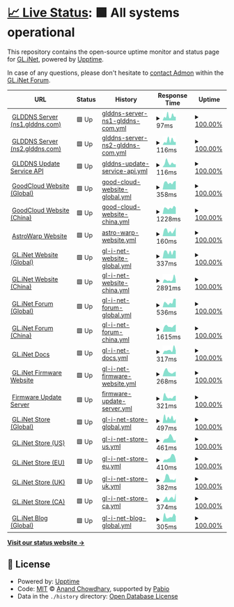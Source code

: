 # [📈 Live Status](https://glinet-status.admon.in.ua): <!--live status--> **🟩 All systems operational**

This repository contains the open-source uptime monitor and status page for [GL.iNet](https://www.gl-inet.com), powered by [Upptime](https://github.com/upptime/upptime).

In case of any questions, please don't hesitate to [contact Admon](https://forum.gl-inet.com/u/admon/summary) within the [GL.iNet Forum](https://forum.gl-inet.com).

<!--start: status pages-->
<!-- This summary is generated by Upptime (https://github.com/upptime/upptime) -->
<!-- Do not edit this manually, your changes will be overwritten -->
<!-- prettier-ignore -->
| URL | Status | History | Response Time | Uptime |
| --- | ------ | ------- | ------------- | ------ |
| <img alt="" src="https://icons.duckduckgo.com/ip3/null.ico" height="13"> [GLDDNS Server (ns1.glddns.com)](ns1.glddns.com) | 🟩 Up | [glddns-server-ns1-glddns-com.yml](https://github.com/Admonstrator/glinet-uptime/commits/HEAD/history/glddns-server-ns1-glddns-com.yml) | <details><summary><img alt="Response time graph" src="./graphs/glddns-server-ns1-glddns-com/response-time-week.png" height="20"> 97ms</summary><br><a href="https://glinet-status.admon.in.ua/history/glddns-server-ns1-glddns-com"><img alt="Response time 114" src="https://img.shields.io/endpoint?url=https%3A%2F%2Fraw.githubusercontent.com%2FAdmonstrator%2Fglinet-uptime%2FHEAD%2Fapi%2Fglddns-server-ns1-glddns-com%2Fresponse-time.json"></a><br><a href="https://glinet-status.admon.in.ua/history/glddns-server-ns1-glddns-com"><img alt="24-hour response time 83" src="https://img.shields.io/endpoint?url=https%3A%2F%2Fraw.githubusercontent.com%2FAdmonstrator%2Fglinet-uptime%2FHEAD%2Fapi%2Fglddns-server-ns1-glddns-com%2Fresponse-time-day.json"></a><br><a href="https://glinet-status.admon.in.ua/history/glddns-server-ns1-glddns-com"><img alt="7-day response time 97" src="https://img.shields.io/endpoint?url=https%3A%2F%2Fraw.githubusercontent.com%2FAdmonstrator%2Fglinet-uptime%2FHEAD%2Fapi%2Fglddns-server-ns1-glddns-com%2Fresponse-time-week.json"></a><br><a href="https://glinet-status.admon.in.ua/history/glddns-server-ns1-glddns-com"><img alt="30-day response time 118" src="https://img.shields.io/endpoint?url=https%3A%2F%2Fraw.githubusercontent.com%2FAdmonstrator%2Fglinet-uptime%2FHEAD%2Fapi%2Fglddns-server-ns1-glddns-com%2Fresponse-time-month.json"></a><br><a href="https://glinet-status.admon.in.ua/history/glddns-server-ns1-glddns-com"><img alt="1-year response time 122" src="https://img.shields.io/endpoint?url=https%3A%2F%2Fraw.githubusercontent.com%2FAdmonstrator%2Fglinet-uptime%2FHEAD%2Fapi%2Fglddns-server-ns1-glddns-com%2Fresponse-time-year.json"></a></details> | <details><summary><a href="https://glinet-status.admon.in.ua/history/glddns-server-ns1-glddns-com">100.00%</a></summary><a href="https://glinet-status.admon.in.ua/history/glddns-server-ns1-glddns-com"><img alt="All-time uptime 99.86%" src="https://img.shields.io/endpoint?url=https%3A%2F%2Fraw.githubusercontent.com%2FAdmonstrator%2Fglinet-uptime%2FHEAD%2Fapi%2Fglddns-server-ns1-glddns-com%2Fuptime.json"></a><br><a href="https://glinet-status.admon.in.ua/history/glddns-server-ns1-glddns-com"><img alt="24-hour uptime 100.00%" src="https://img.shields.io/endpoint?url=https%3A%2F%2Fraw.githubusercontent.com%2FAdmonstrator%2Fglinet-uptime%2FHEAD%2Fapi%2Fglddns-server-ns1-glddns-com%2Fuptime-day.json"></a><br><a href="https://glinet-status.admon.in.ua/history/glddns-server-ns1-glddns-com"><img alt="7-day uptime 100.00%" src="https://img.shields.io/endpoint?url=https%3A%2F%2Fraw.githubusercontent.com%2FAdmonstrator%2Fglinet-uptime%2FHEAD%2Fapi%2Fglddns-server-ns1-glddns-com%2Fuptime-week.json"></a><br><a href="https://glinet-status.admon.in.ua/history/glddns-server-ns1-glddns-com"><img alt="30-day uptime 100.00%" src="https://img.shields.io/endpoint?url=https%3A%2F%2Fraw.githubusercontent.com%2FAdmonstrator%2Fglinet-uptime%2FHEAD%2Fapi%2Fglddns-server-ns1-glddns-com%2Fuptime-month.json"></a><br><a href="https://glinet-status.admon.in.ua/history/glddns-server-ns1-glddns-com"><img alt="1-year uptime 99.86%" src="https://img.shields.io/endpoint?url=https%3A%2F%2Fraw.githubusercontent.com%2FAdmonstrator%2Fglinet-uptime%2FHEAD%2Fapi%2Fglddns-server-ns1-glddns-com%2Fuptime-year.json"></a></details>
| <img alt="" src="https://icons.duckduckgo.com/ip3/null.ico" height="13"> [GLDDNS Server (ns2.glddns.com)](ns2.glddns.com) | 🟩 Up | [glddns-server-ns2-glddns-com.yml](https://github.com/Admonstrator/glinet-uptime/commits/HEAD/history/glddns-server-ns2-glddns-com.yml) | <details><summary><img alt="Response time graph" src="./graphs/glddns-server-ns2-glddns-com/response-time-week.png" height="20"> 116ms</summary><br><a href="https://glinet-status.admon.in.ua/history/glddns-server-ns2-glddns-com"><img alt="Response time 254" src="https://img.shields.io/endpoint?url=https%3A%2F%2Fraw.githubusercontent.com%2FAdmonstrator%2Fglinet-uptime%2FHEAD%2Fapi%2Fglddns-server-ns2-glddns-com%2Fresponse-time.json"></a><br><a href="https://glinet-status.admon.in.ua/history/glddns-server-ns2-glddns-com"><img alt="24-hour response time 82" src="https://img.shields.io/endpoint?url=https%3A%2F%2Fraw.githubusercontent.com%2FAdmonstrator%2Fglinet-uptime%2FHEAD%2Fapi%2Fglddns-server-ns2-glddns-com%2Fresponse-time-day.json"></a><br><a href="https://glinet-status.admon.in.ua/history/glddns-server-ns2-glddns-com"><img alt="7-day response time 116" src="https://img.shields.io/endpoint?url=https%3A%2F%2Fraw.githubusercontent.com%2FAdmonstrator%2Fglinet-uptime%2FHEAD%2Fapi%2Fglddns-server-ns2-glddns-com%2Fresponse-time-week.json"></a><br><a href="https://glinet-status.admon.in.ua/history/glddns-server-ns2-glddns-com"><img alt="30-day response time 138" src="https://img.shields.io/endpoint?url=https%3A%2F%2Fraw.githubusercontent.com%2FAdmonstrator%2Fglinet-uptime%2FHEAD%2Fapi%2Fglddns-server-ns2-glddns-com%2Fresponse-time-month.json"></a><br><a href="https://glinet-status.admon.in.ua/history/glddns-server-ns2-glddns-com"><img alt="1-year response time 223" src="https://img.shields.io/endpoint?url=https%3A%2F%2Fraw.githubusercontent.com%2FAdmonstrator%2Fglinet-uptime%2FHEAD%2Fapi%2Fglddns-server-ns2-glddns-com%2Fresponse-time-year.json"></a></details> | <details><summary><a href="https://glinet-status.admon.in.ua/history/glddns-server-ns2-glddns-com">100.00%</a></summary><a href="https://glinet-status.admon.in.ua/history/glddns-server-ns2-glddns-com"><img alt="All-time uptime 99.84%" src="https://img.shields.io/endpoint?url=https%3A%2F%2Fraw.githubusercontent.com%2FAdmonstrator%2Fglinet-uptime%2FHEAD%2Fapi%2Fglddns-server-ns2-glddns-com%2Fuptime.json"></a><br><a href="https://glinet-status.admon.in.ua/history/glddns-server-ns2-glddns-com"><img alt="24-hour uptime 100.00%" src="https://img.shields.io/endpoint?url=https%3A%2F%2Fraw.githubusercontent.com%2FAdmonstrator%2Fglinet-uptime%2FHEAD%2Fapi%2Fglddns-server-ns2-glddns-com%2Fuptime-day.json"></a><br><a href="https://glinet-status.admon.in.ua/history/glddns-server-ns2-glddns-com"><img alt="7-day uptime 100.00%" src="https://img.shields.io/endpoint?url=https%3A%2F%2Fraw.githubusercontent.com%2FAdmonstrator%2Fglinet-uptime%2FHEAD%2Fapi%2Fglddns-server-ns2-glddns-com%2Fuptime-week.json"></a><br><a href="https://glinet-status.admon.in.ua/history/glddns-server-ns2-glddns-com"><img alt="30-day uptime 100.00%" src="https://img.shields.io/endpoint?url=https%3A%2F%2Fraw.githubusercontent.com%2FAdmonstrator%2Fglinet-uptime%2FHEAD%2Fapi%2Fglddns-server-ns2-glddns-com%2Fuptime-month.json"></a><br><a href="https://glinet-status.admon.in.ua/history/glddns-server-ns2-glddns-com"><img alt="1-year uptime 99.85%" src="https://img.shields.io/endpoint?url=https%3A%2F%2Fraw.githubusercontent.com%2FAdmonstrator%2Fglinet-uptime%2FHEAD%2Fapi%2Fglddns-server-ns2-glddns-com%2Fuptime-year.json"></a></details>
| <img alt="" src="https://icons.duckduckgo.com/ip3/.ico" height="13"> [GLDDNS Update Service API](http:///monitoring:byadmon@ddns.glddns.com/nic/update) | 🟩 Up | [glddns-update-service-api.yml](https://github.com/Admonstrator/glinet-uptime/commits/HEAD/history/glddns-update-service-api.yml) | <details><summary><img alt="Response time graph" src="./graphs/glddns-update-service-api/response-time-week.png" height="20"> 116ms</summary><br><a href="https://glinet-status.admon.in.ua/history/glddns-update-service-api"><img alt="Response time 151" src="https://img.shields.io/endpoint?url=https%3A%2F%2Fraw.githubusercontent.com%2FAdmonstrator%2Fglinet-uptime%2FHEAD%2Fapi%2Fglddns-update-service-api%2Fresponse-time.json"></a><br><a href="https://glinet-status.admon.in.ua/history/glddns-update-service-api"><img alt="24-hour response time 82" src="https://img.shields.io/endpoint?url=https%3A%2F%2Fraw.githubusercontent.com%2FAdmonstrator%2Fglinet-uptime%2FHEAD%2Fapi%2Fglddns-update-service-api%2Fresponse-time-day.json"></a><br><a href="https://glinet-status.admon.in.ua/history/glddns-update-service-api"><img alt="7-day response time 116" src="https://img.shields.io/endpoint?url=https%3A%2F%2Fraw.githubusercontent.com%2FAdmonstrator%2Fglinet-uptime%2FHEAD%2Fapi%2Fglddns-update-service-api%2Fresponse-time-week.json"></a><br><a href="https://glinet-status.admon.in.ua/history/glddns-update-service-api"><img alt="30-day response time 139" src="https://img.shields.io/endpoint?url=https%3A%2F%2Fraw.githubusercontent.com%2FAdmonstrator%2Fglinet-uptime%2FHEAD%2Fapi%2Fglddns-update-service-api%2Fresponse-time-month.json"></a><br><a href="https://glinet-status.admon.in.ua/history/glddns-update-service-api"><img alt="1-year response time 118" src="https://img.shields.io/endpoint?url=https%3A%2F%2Fraw.githubusercontent.com%2FAdmonstrator%2Fglinet-uptime%2FHEAD%2Fapi%2Fglddns-update-service-api%2Fresponse-time-year.json"></a></details> | <details><summary><a href="https://glinet-status.admon.in.ua/history/glddns-update-service-api">100.00%</a></summary><a href="https://glinet-status.admon.in.ua/history/glddns-update-service-api"><img alt="All-time uptime 97.42%" src="https://img.shields.io/endpoint?url=https%3A%2F%2Fraw.githubusercontent.com%2FAdmonstrator%2Fglinet-uptime%2FHEAD%2Fapi%2Fglddns-update-service-api%2Fuptime.json"></a><br><a href="https://glinet-status.admon.in.ua/history/glddns-update-service-api"><img alt="24-hour uptime 100.00%" src="https://img.shields.io/endpoint?url=https%3A%2F%2Fraw.githubusercontent.com%2FAdmonstrator%2Fglinet-uptime%2FHEAD%2Fapi%2Fglddns-update-service-api%2Fuptime-day.json"></a><br><a href="https://glinet-status.admon.in.ua/history/glddns-update-service-api"><img alt="7-day uptime 100.00%" src="https://img.shields.io/endpoint?url=https%3A%2F%2Fraw.githubusercontent.com%2FAdmonstrator%2Fglinet-uptime%2FHEAD%2Fapi%2Fglddns-update-service-api%2Fuptime-week.json"></a><br><a href="https://glinet-status.admon.in.ua/history/glddns-update-service-api"><img alt="30-day uptime 100.00%" src="https://img.shields.io/endpoint?url=https%3A%2F%2Fraw.githubusercontent.com%2FAdmonstrator%2Fglinet-uptime%2FHEAD%2Fapi%2Fglddns-update-service-api%2Fuptime-month.json"></a><br><a href="https://glinet-status.admon.in.ua/history/glddns-update-service-api"><img alt="1-year uptime 99.87%" src="https://img.shields.io/endpoint?url=https%3A%2F%2Fraw.githubusercontent.com%2FAdmonstrator%2Fglinet-uptime%2FHEAD%2Fapi%2Fglddns-update-service-api%2Fuptime-year.json"></a></details>
| <img alt="" src="https://icons.duckduckgo.com/ip3/www.goodcloud.xyz.ico" height="13"> [GoodCloud Website (Global)](https://www.goodcloud.xyz) | 🟩 Up | [good-cloud-website-global.yml](https://github.com/Admonstrator/glinet-uptime/commits/HEAD/history/good-cloud-website-global.yml) | <details><summary><img alt="Response time graph" src="./graphs/good-cloud-website-global/response-time-week.png" height="20"> 358ms</summary><br><a href="https://glinet-status.admon.in.ua/history/good-cloud-website-global"><img alt="Response time 416" src="https://img.shields.io/endpoint?url=https%3A%2F%2Fraw.githubusercontent.com%2FAdmonstrator%2Fglinet-uptime%2FHEAD%2Fapi%2Fgood-cloud-website-global%2Fresponse-time.json"></a><br><a href="https://glinet-status.admon.in.ua/history/good-cloud-website-global"><img alt="24-hour response time 437" src="https://img.shields.io/endpoint?url=https%3A%2F%2Fraw.githubusercontent.com%2FAdmonstrator%2Fglinet-uptime%2FHEAD%2Fapi%2Fgood-cloud-website-global%2Fresponse-time-day.json"></a><br><a href="https://glinet-status.admon.in.ua/history/good-cloud-website-global"><img alt="7-day response time 358" src="https://img.shields.io/endpoint?url=https%3A%2F%2Fraw.githubusercontent.com%2FAdmonstrator%2Fglinet-uptime%2FHEAD%2Fapi%2Fgood-cloud-website-global%2Fresponse-time-week.json"></a><br><a href="https://glinet-status.admon.in.ua/history/good-cloud-website-global"><img alt="30-day response time 440" src="https://img.shields.io/endpoint?url=https%3A%2F%2Fraw.githubusercontent.com%2FAdmonstrator%2Fglinet-uptime%2FHEAD%2Fapi%2Fgood-cloud-website-global%2Fresponse-time-month.json"></a><br><a href="https://glinet-status.admon.in.ua/history/good-cloud-website-global"><img alt="1-year response time 416" src="https://img.shields.io/endpoint?url=https%3A%2F%2Fraw.githubusercontent.com%2FAdmonstrator%2Fglinet-uptime%2FHEAD%2Fapi%2Fgood-cloud-website-global%2Fresponse-time-year.json"></a></details> | <details><summary><a href="https://glinet-status.admon.in.ua/history/good-cloud-website-global">100.00%</a></summary><a href="https://glinet-status.admon.in.ua/history/good-cloud-website-global"><img alt="All-time uptime 100.00%" src="https://img.shields.io/endpoint?url=https%3A%2F%2Fraw.githubusercontent.com%2FAdmonstrator%2Fglinet-uptime%2FHEAD%2Fapi%2Fgood-cloud-website-global%2Fuptime.json"></a><br><a href="https://glinet-status.admon.in.ua/history/good-cloud-website-global"><img alt="24-hour uptime 100.00%" src="https://img.shields.io/endpoint?url=https%3A%2F%2Fraw.githubusercontent.com%2FAdmonstrator%2Fglinet-uptime%2FHEAD%2Fapi%2Fgood-cloud-website-global%2Fuptime-day.json"></a><br><a href="https://glinet-status.admon.in.ua/history/good-cloud-website-global"><img alt="7-day uptime 100.00%" src="https://img.shields.io/endpoint?url=https%3A%2F%2Fraw.githubusercontent.com%2FAdmonstrator%2Fglinet-uptime%2FHEAD%2Fapi%2Fgood-cloud-website-global%2Fuptime-week.json"></a><br><a href="https://glinet-status.admon.in.ua/history/good-cloud-website-global"><img alt="30-day uptime 100.00%" src="https://img.shields.io/endpoint?url=https%3A%2F%2Fraw.githubusercontent.com%2FAdmonstrator%2Fglinet-uptime%2FHEAD%2Fapi%2Fgood-cloud-website-global%2Fuptime-month.json"></a><br><a href="https://glinet-status.admon.in.ua/history/good-cloud-website-global"><img alt="1-year uptime 100.00%" src="https://img.shields.io/endpoint?url=https%3A%2F%2Fraw.githubusercontent.com%2FAdmonstrator%2Fglinet-uptime%2FHEAD%2Fapi%2Fgood-cloud-website-global%2Fuptime-year.json"></a></details>
| <img alt="" src="https://icons.duckduckgo.com/ip3/cloud.gl-inet.cn.ico" height="13"> [GoodCloud Website (China)](https://cloud.gl-inet.cn) | 🟩 Up | [good-cloud-website-china.yml](https://github.com/Admonstrator/glinet-uptime/commits/HEAD/history/good-cloud-website-china.yml) | <details><summary><img alt="Response time graph" src="./graphs/good-cloud-website-china/response-time-week.png" height="20"> 1228ms</summary><br><a href="https://glinet-status.admon.in.ua/history/good-cloud-website-china"><img alt="Response time 1362" src="https://img.shields.io/endpoint?url=https%3A%2F%2Fraw.githubusercontent.com%2FAdmonstrator%2Fglinet-uptime%2FHEAD%2Fapi%2Fgood-cloud-website-china%2Fresponse-time.json"></a><br><a href="https://glinet-status.admon.in.ua/history/good-cloud-website-china"><img alt="24-hour response time 1297" src="https://img.shields.io/endpoint?url=https%3A%2F%2Fraw.githubusercontent.com%2FAdmonstrator%2Fglinet-uptime%2FHEAD%2Fapi%2Fgood-cloud-website-china%2Fresponse-time-day.json"></a><br><a href="https://glinet-status.admon.in.ua/history/good-cloud-website-china"><img alt="7-day response time 1228" src="https://img.shields.io/endpoint?url=https%3A%2F%2Fraw.githubusercontent.com%2FAdmonstrator%2Fglinet-uptime%2FHEAD%2Fapi%2Fgood-cloud-website-china%2Fresponse-time-week.json"></a><br><a href="https://glinet-status.admon.in.ua/history/good-cloud-website-china"><img alt="30-day response time 1191" src="https://img.shields.io/endpoint?url=https%3A%2F%2Fraw.githubusercontent.com%2FAdmonstrator%2Fglinet-uptime%2FHEAD%2Fapi%2Fgood-cloud-website-china%2Fresponse-time-month.json"></a><br><a href="https://glinet-status.admon.in.ua/history/good-cloud-website-china"><img alt="1-year response time 1272" src="https://img.shields.io/endpoint?url=https%3A%2F%2Fraw.githubusercontent.com%2FAdmonstrator%2Fglinet-uptime%2FHEAD%2Fapi%2Fgood-cloud-website-china%2Fresponse-time-year.json"></a></details> | <details><summary><a href="https://glinet-status.admon.in.ua/history/good-cloud-website-china">100.00%</a></summary><a href="https://glinet-status.admon.in.ua/history/good-cloud-website-china"><img alt="All-time uptime 99.90%" src="https://img.shields.io/endpoint?url=https%3A%2F%2Fraw.githubusercontent.com%2FAdmonstrator%2Fglinet-uptime%2FHEAD%2Fapi%2Fgood-cloud-website-china%2Fuptime.json"></a><br><a href="https://glinet-status.admon.in.ua/history/good-cloud-website-china"><img alt="24-hour uptime 100.00%" src="https://img.shields.io/endpoint?url=https%3A%2F%2Fraw.githubusercontent.com%2FAdmonstrator%2Fglinet-uptime%2FHEAD%2Fapi%2Fgood-cloud-website-china%2Fuptime-day.json"></a><br><a href="https://glinet-status.admon.in.ua/history/good-cloud-website-china"><img alt="7-day uptime 100.00%" src="https://img.shields.io/endpoint?url=https%3A%2F%2Fraw.githubusercontent.com%2FAdmonstrator%2Fglinet-uptime%2FHEAD%2Fapi%2Fgood-cloud-website-china%2Fuptime-week.json"></a><br><a href="https://glinet-status.admon.in.ua/history/good-cloud-website-china"><img alt="30-day uptime 100.00%" src="https://img.shields.io/endpoint?url=https%3A%2F%2Fraw.githubusercontent.com%2FAdmonstrator%2Fglinet-uptime%2FHEAD%2Fapi%2Fgood-cloud-website-china%2Fuptime-month.json"></a><br><a href="https://glinet-status.admon.in.ua/history/good-cloud-website-china"><img alt="1-year uptime 99.99%" src="https://img.shields.io/endpoint?url=https%3A%2F%2Fraw.githubusercontent.com%2FAdmonstrator%2Fglinet-uptime%2FHEAD%2Fapi%2Fgood-cloud-website-china%2Fuptime-year.json"></a></details>
| <img alt="" src="https://icons.duckduckgo.com/ip3/my.astrowarp.net.ico" height="13"> [AstroWarp Website](https://my.astrowarp.net) | 🟩 Up | [astro-warp-website.yml](https://github.com/Admonstrator/glinet-uptime/commits/HEAD/history/astro-warp-website.yml) | <details><summary><img alt="Response time graph" src="./graphs/astro-warp-website/response-time-week.png" height="20"> 160ms</summary><br><a href="https://glinet-status.admon.in.ua/history/astro-warp-website"><img alt="Response time 171" src="https://img.shields.io/endpoint?url=https%3A%2F%2Fraw.githubusercontent.com%2FAdmonstrator%2Fglinet-uptime%2FHEAD%2Fapi%2Fastro-warp-website%2Fresponse-time.json"></a><br><a href="https://glinet-status.admon.in.ua/history/astro-warp-website"><img alt="24-hour response time 246" src="https://img.shields.io/endpoint?url=https%3A%2F%2Fraw.githubusercontent.com%2FAdmonstrator%2Fglinet-uptime%2FHEAD%2Fapi%2Fastro-warp-website%2Fresponse-time-day.json"></a><br><a href="https://glinet-status.admon.in.ua/history/astro-warp-website"><img alt="7-day response time 160" src="https://img.shields.io/endpoint?url=https%3A%2F%2Fraw.githubusercontent.com%2FAdmonstrator%2Fglinet-uptime%2FHEAD%2Fapi%2Fastro-warp-website%2Fresponse-time-week.json"></a><br><a href="https://glinet-status.admon.in.ua/history/astro-warp-website"><img alt="30-day response time 182" src="https://img.shields.io/endpoint?url=https%3A%2F%2Fraw.githubusercontent.com%2FAdmonstrator%2Fglinet-uptime%2FHEAD%2Fapi%2Fastro-warp-website%2Fresponse-time-month.json"></a><br><a href="https://glinet-status.admon.in.ua/history/astro-warp-website"><img alt="1-year response time 171" src="https://img.shields.io/endpoint?url=https%3A%2F%2Fraw.githubusercontent.com%2FAdmonstrator%2Fglinet-uptime%2FHEAD%2Fapi%2Fastro-warp-website%2Fresponse-time-year.json"></a></details> | <details><summary><a href="https://glinet-status.admon.in.ua/history/astro-warp-website">100.00%</a></summary><a href="https://glinet-status.admon.in.ua/history/astro-warp-website"><img alt="All-time uptime 100.00%" src="https://img.shields.io/endpoint?url=https%3A%2F%2Fraw.githubusercontent.com%2FAdmonstrator%2Fglinet-uptime%2FHEAD%2Fapi%2Fastro-warp-website%2Fuptime.json"></a><br><a href="https://glinet-status.admon.in.ua/history/astro-warp-website"><img alt="24-hour uptime 100.00%" src="https://img.shields.io/endpoint?url=https%3A%2F%2Fraw.githubusercontent.com%2FAdmonstrator%2Fglinet-uptime%2FHEAD%2Fapi%2Fastro-warp-website%2Fuptime-day.json"></a><br><a href="https://glinet-status.admon.in.ua/history/astro-warp-website"><img alt="7-day uptime 100.00%" src="https://img.shields.io/endpoint?url=https%3A%2F%2Fraw.githubusercontent.com%2FAdmonstrator%2Fglinet-uptime%2FHEAD%2Fapi%2Fastro-warp-website%2Fuptime-week.json"></a><br><a href="https://glinet-status.admon.in.ua/history/astro-warp-website"><img alt="30-day uptime 100.00%" src="https://img.shields.io/endpoint?url=https%3A%2F%2Fraw.githubusercontent.com%2FAdmonstrator%2Fglinet-uptime%2FHEAD%2Fapi%2Fastro-warp-website%2Fuptime-month.json"></a><br><a href="https://glinet-status.admon.in.ua/history/astro-warp-website"><img alt="1-year uptime 100.00%" src="https://img.shields.io/endpoint?url=https%3A%2F%2Fraw.githubusercontent.com%2FAdmonstrator%2Fglinet-uptime%2FHEAD%2Fapi%2Fastro-warp-website%2Fuptime-year.json"></a></details>
| <img alt="" src="https://icons.duckduckgo.com/ip3/www.gl-inet.com.ico" height="13"> [GL.iNet Website (Global)](https://www.gl-inet.com) | 🟩 Up | [gl-i-net-website-global.yml](https://github.com/Admonstrator/glinet-uptime/commits/HEAD/history/gl-i-net-website-global.yml) | <details><summary><img alt="Response time graph" src="./graphs/gl-i-net-website-global/response-time-week.png" height="20"> 337ms</summary><br><a href="https://glinet-status.admon.in.ua/history/gl-i-net-website-global"><img alt="Response time 324" src="https://img.shields.io/endpoint?url=https%3A%2F%2Fraw.githubusercontent.com%2FAdmonstrator%2Fglinet-uptime%2FHEAD%2Fapi%2Fgl-i-net-website-global%2Fresponse-time.json"></a><br><a href="https://glinet-status.admon.in.ua/history/gl-i-net-website-global"><img alt="24-hour response time 385" src="https://img.shields.io/endpoint?url=https%3A%2F%2Fraw.githubusercontent.com%2FAdmonstrator%2Fglinet-uptime%2FHEAD%2Fapi%2Fgl-i-net-website-global%2Fresponse-time-day.json"></a><br><a href="https://glinet-status.admon.in.ua/history/gl-i-net-website-global"><img alt="7-day response time 337" src="https://img.shields.io/endpoint?url=https%3A%2F%2Fraw.githubusercontent.com%2FAdmonstrator%2Fglinet-uptime%2FHEAD%2Fapi%2Fgl-i-net-website-global%2Fresponse-time-week.json"></a><br><a href="https://glinet-status.admon.in.ua/history/gl-i-net-website-global"><img alt="30-day response time 353" src="https://img.shields.io/endpoint?url=https%3A%2F%2Fraw.githubusercontent.com%2FAdmonstrator%2Fglinet-uptime%2FHEAD%2Fapi%2Fgl-i-net-website-global%2Fresponse-time-month.json"></a><br><a href="https://glinet-status.admon.in.ua/history/gl-i-net-website-global"><img alt="1-year response time 304" src="https://img.shields.io/endpoint?url=https%3A%2F%2Fraw.githubusercontent.com%2FAdmonstrator%2Fglinet-uptime%2FHEAD%2Fapi%2Fgl-i-net-website-global%2Fresponse-time-year.json"></a></details> | <details><summary><a href="https://glinet-status.admon.in.ua/history/gl-i-net-website-global">100.00%</a></summary><a href="https://glinet-status.admon.in.ua/history/gl-i-net-website-global"><img alt="All-time uptime 100.00%" src="https://img.shields.io/endpoint?url=https%3A%2F%2Fraw.githubusercontent.com%2FAdmonstrator%2Fglinet-uptime%2FHEAD%2Fapi%2Fgl-i-net-website-global%2Fuptime.json"></a><br><a href="https://glinet-status.admon.in.ua/history/gl-i-net-website-global"><img alt="24-hour uptime 100.00%" src="https://img.shields.io/endpoint?url=https%3A%2F%2Fraw.githubusercontent.com%2FAdmonstrator%2Fglinet-uptime%2FHEAD%2Fapi%2Fgl-i-net-website-global%2Fuptime-day.json"></a><br><a href="https://glinet-status.admon.in.ua/history/gl-i-net-website-global"><img alt="7-day uptime 100.00%" src="https://img.shields.io/endpoint?url=https%3A%2F%2Fraw.githubusercontent.com%2FAdmonstrator%2Fglinet-uptime%2FHEAD%2Fapi%2Fgl-i-net-website-global%2Fuptime-week.json"></a><br><a href="https://glinet-status.admon.in.ua/history/gl-i-net-website-global"><img alt="30-day uptime 100.00%" src="https://img.shields.io/endpoint?url=https%3A%2F%2Fraw.githubusercontent.com%2FAdmonstrator%2Fglinet-uptime%2FHEAD%2Fapi%2Fgl-i-net-website-global%2Fuptime-month.json"></a><br><a href="https://glinet-status.admon.in.ua/history/gl-i-net-website-global"><img alt="1-year uptime 100.00%" src="https://img.shields.io/endpoint?url=https%3A%2F%2Fraw.githubusercontent.com%2FAdmonstrator%2Fglinet-uptime%2FHEAD%2Fapi%2Fgl-i-net-website-global%2Fuptime-year.json"></a></details>
| <img alt="" src="https://icons.duckduckgo.com/ip3/www.gl-inet.cn.ico" height="13"> [GL.iNet Website (China)](https://www.gl-inet.cn) | 🟩 Up | [gl-i-net-website-china.yml](https://github.com/Admonstrator/glinet-uptime/commits/HEAD/history/gl-i-net-website-china.yml) | <details><summary><img alt="Response time graph" src="./graphs/gl-i-net-website-china/response-time-week.png" height="20"> 2891ms</summary><br><a href="https://glinet-status.admon.in.ua/history/gl-i-net-website-china"><img alt="Response time 2338" src="https://img.shields.io/endpoint?url=https%3A%2F%2Fraw.githubusercontent.com%2FAdmonstrator%2Fglinet-uptime%2FHEAD%2Fapi%2Fgl-i-net-website-china%2Fresponse-time.json"></a><br><a href="https://glinet-status.admon.in.ua/history/gl-i-net-website-china"><img alt="24-hour response time 5010" src="https://img.shields.io/endpoint?url=https%3A%2F%2Fraw.githubusercontent.com%2FAdmonstrator%2Fglinet-uptime%2FHEAD%2Fapi%2Fgl-i-net-website-china%2Fresponse-time-day.json"></a><br><a href="https://glinet-status.admon.in.ua/history/gl-i-net-website-china"><img alt="7-day response time 2891" src="https://img.shields.io/endpoint?url=https%3A%2F%2Fraw.githubusercontent.com%2FAdmonstrator%2Fglinet-uptime%2FHEAD%2Fapi%2Fgl-i-net-website-china%2Fresponse-time-week.json"></a><br><a href="https://glinet-status.admon.in.ua/history/gl-i-net-website-china"><img alt="30-day response time 2642" src="https://img.shields.io/endpoint?url=https%3A%2F%2Fraw.githubusercontent.com%2FAdmonstrator%2Fglinet-uptime%2FHEAD%2Fapi%2Fgl-i-net-website-china%2Fresponse-time-month.json"></a><br><a href="https://glinet-status.admon.in.ua/history/gl-i-net-website-china"><img alt="1-year response time 2369" src="https://img.shields.io/endpoint?url=https%3A%2F%2Fraw.githubusercontent.com%2FAdmonstrator%2Fglinet-uptime%2FHEAD%2Fapi%2Fgl-i-net-website-china%2Fresponse-time-year.json"></a></details> | <details><summary><a href="https://glinet-status.admon.in.ua/history/gl-i-net-website-china">100.00%</a></summary><a href="https://glinet-status.admon.in.ua/history/gl-i-net-website-china"><img alt="All-time uptime 99.94%" src="https://img.shields.io/endpoint?url=https%3A%2F%2Fraw.githubusercontent.com%2FAdmonstrator%2Fglinet-uptime%2FHEAD%2Fapi%2Fgl-i-net-website-china%2Fuptime.json"></a><br><a href="https://glinet-status.admon.in.ua/history/gl-i-net-website-china"><img alt="24-hour uptime 100.00%" src="https://img.shields.io/endpoint?url=https%3A%2F%2Fraw.githubusercontent.com%2FAdmonstrator%2Fglinet-uptime%2FHEAD%2Fapi%2Fgl-i-net-website-china%2Fuptime-day.json"></a><br><a href="https://glinet-status.admon.in.ua/history/gl-i-net-website-china"><img alt="7-day uptime 100.00%" src="https://img.shields.io/endpoint?url=https%3A%2F%2Fraw.githubusercontent.com%2FAdmonstrator%2Fglinet-uptime%2FHEAD%2Fapi%2Fgl-i-net-website-china%2Fuptime-week.json"></a><br><a href="https://glinet-status.admon.in.ua/history/gl-i-net-website-china"><img alt="30-day uptime 100.00%" src="https://img.shields.io/endpoint?url=https%3A%2F%2Fraw.githubusercontent.com%2FAdmonstrator%2Fglinet-uptime%2FHEAD%2Fapi%2Fgl-i-net-website-china%2Fuptime-month.json"></a><br><a href="https://glinet-status.admon.in.ua/history/gl-i-net-website-china"><img alt="1-year uptime 99.95%" src="https://img.shields.io/endpoint?url=https%3A%2F%2Fraw.githubusercontent.com%2FAdmonstrator%2Fglinet-uptime%2FHEAD%2Fapi%2Fgl-i-net-website-china%2Fuptime-year.json"></a></details>
| <img alt="" src="https://icons.duckduckgo.com/ip3/forum.gl-inet.com.ico" height="13"> [GL.iNet Forum (Global)](https://forum.gl-inet.com) | 🟩 Up | [gl-i-net-forum-global.yml](https://github.com/Admonstrator/glinet-uptime/commits/HEAD/history/gl-i-net-forum-global.yml) | <details><summary><img alt="Response time graph" src="./graphs/gl-i-net-forum-global/response-time-week.png" height="20"> 536ms</summary><br><a href="https://glinet-status.admon.in.ua/history/gl-i-net-forum-global"><img alt="Response time 447" src="https://img.shields.io/endpoint?url=https%3A%2F%2Fraw.githubusercontent.com%2FAdmonstrator%2Fglinet-uptime%2FHEAD%2Fapi%2Fgl-i-net-forum-global%2Fresponse-time.json"></a><br><a href="https://glinet-status.admon.in.ua/history/gl-i-net-forum-global"><img alt="24-hour response time 863" src="https://img.shields.io/endpoint?url=https%3A%2F%2Fraw.githubusercontent.com%2FAdmonstrator%2Fglinet-uptime%2FHEAD%2Fapi%2Fgl-i-net-forum-global%2Fresponse-time-day.json"></a><br><a href="https://glinet-status.admon.in.ua/history/gl-i-net-forum-global"><img alt="7-day response time 536" src="https://img.shields.io/endpoint?url=https%3A%2F%2Fraw.githubusercontent.com%2FAdmonstrator%2Fglinet-uptime%2FHEAD%2Fapi%2Fgl-i-net-forum-global%2Fresponse-time-week.json"></a><br><a href="https://glinet-status.admon.in.ua/history/gl-i-net-forum-global"><img alt="30-day response time 456" src="https://img.shields.io/endpoint?url=https%3A%2F%2Fraw.githubusercontent.com%2FAdmonstrator%2Fglinet-uptime%2FHEAD%2Fapi%2Fgl-i-net-forum-global%2Fresponse-time-month.json"></a><br><a href="https://glinet-status.admon.in.ua/history/gl-i-net-forum-global"><img alt="1-year response time 451" src="https://img.shields.io/endpoint?url=https%3A%2F%2Fraw.githubusercontent.com%2FAdmonstrator%2Fglinet-uptime%2FHEAD%2Fapi%2Fgl-i-net-forum-global%2Fresponse-time-year.json"></a></details> | <details><summary><a href="https://glinet-status.admon.in.ua/history/gl-i-net-forum-global">100.00%</a></summary><a href="https://glinet-status.admon.in.ua/history/gl-i-net-forum-global"><img alt="All-time uptime 99.93%" src="https://img.shields.io/endpoint?url=https%3A%2F%2Fraw.githubusercontent.com%2FAdmonstrator%2Fglinet-uptime%2FHEAD%2Fapi%2Fgl-i-net-forum-global%2Fuptime.json"></a><br><a href="https://glinet-status.admon.in.ua/history/gl-i-net-forum-global"><img alt="24-hour uptime 100.00%" src="https://img.shields.io/endpoint?url=https%3A%2F%2Fraw.githubusercontent.com%2FAdmonstrator%2Fglinet-uptime%2FHEAD%2Fapi%2Fgl-i-net-forum-global%2Fuptime-day.json"></a><br><a href="https://glinet-status.admon.in.ua/history/gl-i-net-forum-global"><img alt="7-day uptime 100.00%" src="https://img.shields.io/endpoint?url=https%3A%2F%2Fraw.githubusercontent.com%2FAdmonstrator%2Fglinet-uptime%2FHEAD%2Fapi%2Fgl-i-net-forum-global%2Fuptime-week.json"></a><br><a href="https://glinet-status.admon.in.ua/history/gl-i-net-forum-global"><img alt="30-day uptime 99.93%" src="https://img.shields.io/endpoint?url=https%3A%2F%2Fraw.githubusercontent.com%2FAdmonstrator%2Fglinet-uptime%2FHEAD%2Fapi%2Fgl-i-net-forum-global%2Fuptime-month.json"></a><br><a href="https://glinet-status.admon.in.ua/history/gl-i-net-forum-global"><img alt="1-year uptime 99.92%" src="https://img.shields.io/endpoint?url=https%3A%2F%2Fraw.githubusercontent.com%2FAdmonstrator%2Fglinet-uptime%2FHEAD%2Fapi%2Fgl-i-net-forum-global%2Fuptime-year.json"></a></details>
| <img alt="" src="https://icons.duckduckgo.com/ip3/forum.gl-inet.cn.ico" height="13"> [GL.iNet Forum (China)](https://forum.gl-inet.cn) | 🟩 Up | [gl-i-net-forum-china.yml](https://github.com/Admonstrator/glinet-uptime/commits/HEAD/history/gl-i-net-forum-china.yml) | <details><summary><img alt="Response time graph" src="./graphs/gl-i-net-forum-china/response-time-week.png" height="20"> 1615ms</summary><br><a href="https://glinet-status.admon.in.ua/history/gl-i-net-forum-china"><img alt="Response time 2705" src="https://img.shields.io/endpoint?url=https%3A%2F%2Fraw.githubusercontent.com%2FAdmonstrator%2Fglinet-uptime%2FHEAD%2Fapi%2Fgl-i-net-forum-china%2Fresponse-time.json"></a><br><a href="https://glinet-status.admon.in.ua/history/gl-i-net-forum-china"><img alt="24-hour response time 2043" src="https://img.shields.io/endpoint?url=https%3A%2F%2Fraw.githubusercontent.com%2FAdmonstrator%2Fglinet-uptime%2FHEAD%2Fapi%2Fgl-i-net-forum-china%2Fresponse-time-day.json"></a><br><a href="https://glinet-status.admon.in.ua/history/gl-i-net-forum-china"><img alt="7-day response time 1615" src="https://img.shields.io/endpoint?url=https%3A%2F%2Fraw.githubusercontent.com%2FAdmonstrator%2Fglinet-uptime%2FHEAD%2Fapi%2Fgl-i-net-forum-china%2Fresponse-time-week.json"></a><br><a href="https://glinet-status.admon.in.ua/history/gl-i-net-forum-china"><img alt="30-day response time 1690" src="https://img.shields.io/endpoint?url=https%3A%2F%2Fraw.githubusercontent.com%2FAdmonstrator%2Fglinet-uptime%2FHEAD%2Fapi%2Fgl-i-net-forum-china%2Fresponse-time-month.json"></a><br><a href="https://glinet-status.admon.in.ua/history/gl-i-net-forum-china"><img alt="1-year response time 2837" src="https://img.shields.io/endpoint?url=https%3A%2F%2Fraw.githubusercontent.com%2FAdmonstrator%2Fglinet-uptime%2FHEAD%2Fapi%2Fgl-i-net-forum-china%2Fresponse-time-year.json"></a></details> | <details><summary><a href="https://glinet-status.admon.in.ua/history/gl-i-net-forum-china">100.00%</a></summary><a href="https://glinet-status.admon.in.ua/history/gl-i-net-forum-china"><img alt="All-time uptime 99.93%" src="https://img.shields.io/endpoint?url=https%3A%2F%2Fraw.githubusercontent.com%2FAdmonstrator%2Fglinet-uptime%2FHEAD%2Fapi%2Fgl-i-net-forum-china%2Fuptime.json"></a><br><a href="https://glinet-status.admon.in.ua/history/gl-i-net-forum-china"><img alt="24-hour uptime 100.00%" src="https://img.shields.io/endpoint?url=https%3A%2F%2Fraw.githubusercontent.com%2FAdmonstrator%2Fglinet-uptime%2FHEAD%2Fapi%2Fgl-i-net-forum-china%2Fuptime-day.json"></a><br><a href="https://glinet-status.admon.in.ua/history/gl-i-net-forum-china"><img alt="7-day uptime 100.00%" src="https://img.shields.io/endpoint?url=https%3A%2F%2Fraw.githubusercontent.com%2FAdmonstrator%2Fglinet-uptime%2FHEAD%2Fapi%2Fgl-i-net-forum-china%2Fuptime-week.json"></a><br><a href="https://glinet-status.admon.in.ua/history/gl-i-net-forum-china"><img alt="30-day uptime 100.00%" src="https://img.shields.io/endpoint?url=https%3A%2F%2Fraw.githubusercontent.com%2FAdmonstrator%2Fglinet-uptime%2FHEAD%2Fapi%2Fgl-i-net-forum-china%2Fuptime-month.json"></a><br><a href="https://glinet-status.admon.in.ua/history/gl-i-net-forum-china"><img alt="1-year uptime 99.92%" src="https://img.shields.io/endpoint?url=https%3A%2F%2Fraw.githubusercontent.com%2FAdmonstrator%2Fglinet-uptime%2FHEAD%2Fapi%2Fgl-i-net-forum-china%2Fuptime-year.json"></a></details>
| <img alt="" src="https://icons.duckduckgo.com/ip3/docs.gl-inet.com.ico" height="13"> [GL.iNet Docs](https://docs.gl-inet.com) | 🟩 Up | [gl-i-net-docs.yml](https://github.com/Admonstrator/glinet-uptime/commits/HEAD/history/gl-i-net-docs.yml) | <details><summary><img alt="Response time graph" src="./graphs/gl-i-net-docs/response-time-week.png" height="20"> 317ms</summary><br><a href="https://glinet-status.admon.in.ua/history/gl-i-net-docs"><img alt="Response time 294" src="https://img.shields.io/endpoint?url=https%3A%2F%2Fraw.githubusercontent.com%2FAdmonstrator%2Fglinet-uptime%2FHEAD%2Fapi%2Fgl-i-net-docs%2Fresponse-time.json"></a><br><a href="https://glinet-status.admon.in.ua/history/gl-i-net-docs"><img alt="24-hour response time 275" src="https://img.shields.io/endpoint?url=https%3A%2F%2Fraw.githubusercontent.com%2FAdmonstrator%2Fglinet-uptime%2FHEAD%2Fapi%2Fgl-i-net-docs%2Fresponse-time-day.json"></a><br><a href="https://glinet-status.admon.in.ua/history/gl-i-net-docs"><img alt="7-day response time 317" src="https://img.shields.io/endpoint?url=https%3A%2F%2Fraw.githubusercontent.com%2FAdmonstrator%2Fglinet-uptime%2FHEAD%2Fapi%2Fgl-i-net-docs%2Fresponse-time-week.json"></a><br><a href="https://glinet-status.admon.in.ua/history/gl-i-net-docs"><img alt="30-day response time 364" src="https://img.shields.io/endpoint?url=https%3A%2F%2Fraw.githubusercontent.com%2FAdmonstrator%2Fglinet-uptime%2FHEAD%2Fapi%2Fgl-i-net-docs%2Fresponse-time-month.json"></a><br><a href="https://glinet-status.admon.in.ua/history/gl-i-net-docs"><img alt="1-year response time 305" src="https://img.shields.io/endpoint?url=https%3A%2F%2Fraw.githubusercontent.com%2FAdmonstrator%2Fglinet-uptime%2FHEAD%2Fapi%2Fgl-i-net-docs%2Fresponse-time-year.json"></a></details> | <details><summary><a href="https://glinet-status.admon.in.ua/history/gl-i-net-docs">100.00%</a></summary><a href="https://glinet-status.admon.in.ua/history/gl-i-net-docs"><img alt="All-time uptime 100.00%" src="https://img.shields.io/endpoint?url=https%3A%2F%2Fraw.githubusercontent.com%2FAdmonstrator%2Fglinet-uptime%2FHEAD%2Fapi%2Fgl-i-net-docs%2Fuptime.json"></a><br><a href="https://glinet-status.admon.in.ua/history/gl-i-net-docs"><img alt="24-hour uptime 100.00%" src="https://img.shields.io/endpoint?url=https%3A%2F%2Fraw.githubusercontent.com%2FAdmonstrator%2Fglinet-uptime%2FHEAD%2Fapi%2Fgl-i-net-docs%2Fuptime-day.json"></a><br><a href="https://glinet-status.admon.in.ua/history/gl-i-net-docs"><img alt="7-day uptime 100.00%" src="https://img.shields.io/endpoint?url=https%3A%2F%2Fraw.githubusercontent.com%2FAdmonstrator%2Fglinet-uptime%2FHEAD%2Fapi%2Fgl-i-net-docs%2Fuptime-week.json"></a><br><a href="https://glinet-status.admon.in.ua/history/gl-i-net-docs"><img alt="30-day uptime 100.00%" src="https://img.shields.io/endpoint?url=https%3A%2F%2Fraw.githubusercontent.com%2FAdmonstrator%2Fglinet-uptime%2FHEAD%2Fapi%2Fgl-i-net-docs%2Fuptime-month.json"></a><br><a href="https://glinet-status.admon.in.ua/history/gl-i-net-docs"><img alt="1-year uptime 100.00%" src="https://img.shields.io/endpoint?url=https%3A%2F%2Fraw.githubusercontent.com%2FAdmonstrator%2Fglinet-uptime%2FHEAD%2Fapi%2Fgl-i-net-docs%2Fuptime-year.json"></a></details>
| <img alt="" src="https://icons.duckduckgo.com/ip3/dl.gl-inet.com.ico" height="13"> [GL.iNet Firmware Website](https://dl.gl-inet.com) | 🟩 Up | [gl-i-net-firmware-website.yml](https://github.com/Admonstrator/glinet-uptime/commits/HEAD/history/gl-i-net-firmware-website.yml) | <details><summary><img alt="Response time graph" src="./graphs/gl-i-net-firmware-website/response-time-week.png" height="20"> 268ms</summary><br><a href="https://glinet-status.admon.in.ua/history/gl-i-net-firmware-website"><img alt="Response time 265" src="https://img.shields.io/endpoint?url=https%3A%2F%2Fraw.githubusercontent.com%2FAdmonstrator%2Fglinet-uptime%2FHEAD%2Fapi%2Fgl-i-net-firmware-website%2Fresponse-time.json"></a><br><a href="https://glinet-status.admon.in.ua/history/gl-i-net-firmware-website"><img alt="24-hour response time 269" src="https://img.shields.io/endpoint?url=https%3A%2F%2Fraw.githubusercontent.com%2FAdmonstrator%2Fglinet-uptime%2FHEAD%2Fapi%2Fgl-i-net-firmware-website%2Fresponse-time-day.json"></a><br><a href="https://glinet-status.admon.in.ua/history/gl-i-net-firmware-website"><img alt="7-day response time 268" src="https://img.shields.io/endpoint?url=https%3A%2F%2Fraw.githubusercontent.com%2FAdmonstrator%2Fglinet-uptime%2FHEAD%2Fapi%2Fgl-i-net-firmware-website%2Fresponse-time-week.json"></a><br><a href="https://glinet-status.admon.in.ua/history/gl-i-net-firmware-website"><img alt="30-day response time 403" src="https://img.shields.io/endpoint?url=https%3A%2F%2Fraw.githubusercontent.com%2FAdmonstrator%2Fglinet-uptime%2FHEAD%2Fapi%2Fgl-i-net-firmware-website%2Fresponse-time-month.json"></a><br><a href="https://glinet-status.admon.in.ua/history/gl-i-net-firmware-website"><img alt="1-year response time 264" src="https://img.shields.io/endpoint?url=https%3A%2F%2Fraw.githubusercontent.com%2FAdmonstrator%2Fglinet-uptime%2FHEAD%2Fapi%2Fgl-i-net-firmware-website%2Fresponse-time-year.json"></a></details> | <details><summary><a href="https://glinet-status.admon.in.ua/history/gl-i-net-firmware-website">100.00%</a></summary><a href="https://glinet-status.admon.in.ua/history/gl-i-net-firmware-website"><img alt="All-time uptime 100.00%" src="https://img.shields.io/endpoint?url=https%3A%2F%2Fraw.githubusercontent.com%2FAdmonstrator%2Fglinet-uptime%2FHEAD%2Fapi%2Fgl-i-net-firmware-website%2Fuptime.json"></a><br><a href="https://glinet-status.admon.in.ua/history/gl-i-net-firmware-website"><img alt="24-hour uptime 100.00%" src="https://img.shields.io/endpoint?url=https%3A%2F%2Fraw.githubusercontent.com%2FAdmonstrator%2Fglinet-uptime%2FHEAD%2Fapi%2Fgl-i-net-firmware-website%2Fuptime-day.json"></a><br><a href="https://glinet-status.admon.in.ua/history/gl-i-net-firmware-website"><img alt="7-day uptime 100.00%" src="https://img.shields.io/endpoint?url=https%3A%2F%2Fraw.githubusercontent.com%2FAdmonstrator%2Fglinet-uptime%2FHEAD%2Fapi%2Fgl-i-net-firmware-website%2Fuptime-week.json"></a><br><a href="https://glinet-status.admon.in.ua/history/gl-i-net-firmware-website"><img alt="30-day uptime 100.00%" src="https://img.shields.io/endpoint?url=https%3A%2F%2Fraw.githubusercontent.com%2FAdmonstrator%2Fglinet-uptime%2FHEAD%2Fapi%2Fgl-i-net-firmware-website%2Fuptime-month.json"></a><br><a href="https://glinet-status.admon.in.ua/history/gl-i-net-firmware-website"><img alt="1-year uptime 100.00%" src="https://img.shields.io/endpoint?url=https%3A%2F%2Fraw.githubusercontent.com%2FAdmonstrator%2Fglinet-uptime%2FHEAD%2Fapi%2Fgl-i-net-firmware-website%2Fuptime-year.json"></a></details>
| <img alt="" src="https://icons.duckduckgo.com/ip3/fw.gl-inet.com.ico" height="13"> [Firmware Update Server](https://fw.gl-inet.com) | 🟩 Up | [firmware-update-server.yml](https://github.com/Admonstrator/glinet-uptime/commits/HEAD/history/firmware-update-server.yml) | <details><summary><img alt="Response time graph" src="./graphs/firmware-update-server/response-time-week.png" height="20"> 321ms</summary><br><a href="https://glinet-status.admon.in.ua/history/firmware-update-server"><img alt="Response time 289" src="https://img.shields.io/endpoint?url=https%3A%2F%2Fraw.githubusercontent.com%2FAdmonstrator%2Fglinet-uptime%2FHEAD%2Fapi%2Ffirmware-update-server%2Fresponse-time.json"></a><br><a href="https://glinet-status.admon.in.ua/history/firmware-update-server"><img alt="24-hour response time 401" src="https://img.shields.io/endpoint?url=https%3A%2F%2Fraw.githubusercontent.com%2FAdmonstrator%2Fglinet-uptime%2FHEAD%2Fapi%2Ffirmware-update-server%2Fresponse-time-day.json"></a><br><a href="https://glinet-status.admon.in.ua/history/firmware-update-server"><img alt="7-day response time 321" src="https://img.shields.io/endpoint?url=https%3A%2F%2Fraw.githubusercontent.com%2FAdmonstrator%2Fglinet-uptime%2FHEAD%2Fapi%2Ffirmware-update-server%2Fresponse-time-week.json"></a><br><a href="https://glinet-status.admon.in.ua/history/firmware-update-server"><img alt="30-day response time 326" src="https://img.shields.io/endpoint?url=https%3A%2F%2Fraw.githubusercontent.com%2FAdmonstrator%2Fglinet-uptime%2FHEAD%2Fapi%2Ffirmware-update-server%2Fresponse-time-month.json"></a><br><a href="https://glinet-status.admon.in.ua/history/firmware-update-server"><img alt="1-year response time 295" src="https://img.shields.io/endpoint?url=https%3A%2F%2Fraw.githubusercontent.com%2FAdmonstrator%2Fglinet-uptime%2FHEAD%2Fapi%2Ffirmware-update-server%2Fresponse-time-year.json"></a></details> | <details><summary><a href="https://glinet-status.admon.in.ua/history/firmware-update-server">100.00%</a></summary><a href="https://glinet-status.admon.in.ua/history/firmware-update-server"><img alt="All-time uptime 100.00%" src="https://img.shields.io/endpoint?url=https%3A%2F%2Fraw.githubusercontent.com%2FAdmonstrator%2Fglinet-uptime%2FHEAD%2Fapi%2Ffirmware-update-server%2Fuptime.json"></a><br><a href="https://glinet-status.admon.in.ua/history/firmware-update-server"><img alt="24-hour uptime 100.00%" src="https://img.shields.io/endpoint?url=https%3A%2F%2Fraw.githubusercontent.com%2FAdmonstrator%2Fglinet-uptime%2FHEAD%2Fapi%2Ffirmware-update-server%2Fuptime-day.json"></a><br><a href="https://glinet-status.admon.in.ua/history/firmware-update-server"><img alt="7-day uptime 100.00%" src="https://img.shields.io/endpoint?url=https%3A%2F%2Fraw.githubusercontent.com%2FAdmonstrator%2Fglinet-uptime%2FHEAD%2Fapi%2Ffirmware-update-server%2Fuptime-week.json"></a><br><a href="https://glinet-status.admon.in.ua/history/firmware-update-server"><img alt="30-day uptime 100.00%" src="https://img.shields.io/endpoint?url=https%3A%2F%2Fraw.githubusercontent.com%2FAdmonstrator%2Fglinet-uptime%2FHEAD%2Fapi%2Ffirmware-update-server%2Fuptime-month.json"></a><br><a href="https://glinet-status.admon.in.ua/history/firmware-update-server"><img alt="1-year uptime 100.00%" src="https://img.shields.io/endpoint?url=https%3A%2F%2Fraw.githubusercontent.com%2FAdmonstrator%2Fglinet-uptime%2FHEAD%2Fapi%2Ffirmware-update-server%2Fuptime-year.json"></a></details>
| <img alt="" src="https://icons.duckduckgo.com/ip3/store.gl-inet.com.ico" height="13"> [GL.iNet Store (Global)](https://store.gl-inet.com) | 🟩 Up | [gl-i-net-store-global.yml](https://github.com/Admonstrator/glinet-uptime/commits/HEAD/history/gl-i-net-store-global.yml) | <details><summary><img alt="Response time graph" src="./graphs/gl-i-net-store-global/response-time-week.png" height="20"> 497ms</summary><br><a href="https://glinet-status.admon.in.ua/history/gl-i-net-store-global"><img alt="Response time 407" src="https://img.shields.io/endpoint?url=https%3A%2F%2Fraw.githubusercontent.com%2FAdmonstrator%2Fglinet-uptime%2FHEAD%2Fapi%2Fgl-i-net-store-global%2Fresponse-time.json"></a><br><a href="https://glinet-status.admon.in.ua/history/gl-i-net-store-global"><img alt="24-hour response time 391" src="https://img.shields.io/endpoint?url=https%3A%2F%2Fraw.githubusercontent.com%2FAdmonstrator%2Fglinet-uptime%2FHEAD%2Fapi%2Fgl-i-net-store-global%2Fresponse-time-day.json"></a><br><a href="https://glinet-status.admon.in.ua/history/gl-i-net-store-global"><img alt="7-day response time 497" src="https://img.shields.io/endpoint?url=https%3A%2F%2Fraw.githubusercontent.com%2FAdmonstrator%2Fglinet-uptime%2FHEAD%2Fapi%2Fgl-i-net-store-global%2Fresponse-time-week.json"></a><br><a href="https://glinet-status.admon.in.ua/history/gl-i-net-store-global"><img alt="30-day response time 486" src="https://img.shields.io/endpoint?url=https%3A%2F%2Fraw.githubusercontent.com%2FAdmonstrator%2Fglinet-uptime%2FHEAD%2Fapi%2Fgl-i-net-store-global%2Fresponse-time-month.json"></a><br><a href="https://glinet-status.admon.in.ua/history/gl-i-net-store-global"><img alt="1-year response time 405" src="https://img.shields.io/endpoint?url=https%3A%2F%2Fraw.githubusercontent.com%2FAdmonstrator%2Fglinet-uptime%2FHEAD%2Fapi%2Fgl-i-net-store-global%2Fresponse-time-year.json"></a></details> | <details><summary><a href="https://glinet-status.admon.in.ua/history/gl-i-net-store-global">100.00%</a></summary><a href="https://glinet-status.admon.in.ua/history/gl-i-net-store-global"><img alt="All-time uptime 100.00%" src="https://img.shields.io/endpoint?url=https%3A%2F%2Fraw.githubusercontent.com%2FAdmonstrator%2Fglinet-uptime%2FHEAD%2Fapi%2Fgl-i-net-store-global%2Fuptime.json"></a><br><a href="https://glinet-status.admon.in.ua/history/gl-i-net-store-global"><img alt="24-hour uptime 100.00%" src="https://img.shields.io/endpoint?url=https%3A%2F%2Fraw.githubusercontent.com%2FAdmonstrator%2Fglinet-uptime%2FHEAD%2Fapi%2Fgl-i-net-store-global%2Fuptime-day.json"></a><br><a href="https://glinet-status.admon.in.ua/history/gl-i-net-store-global"><img alt="7-day uptime 100.00%" src="https://img.shields.io/endpoint?url=https%3A%2F%2Fraw.githubusercontent.com%2FAdmonstrator%2Fglinet-uptime%2FHEAD%2Fapi%2Fgl-i-net-store-global%2Fuptime-week.json"></a><br><a href="https://glinet-status.admon.in.ua/history/gl-i-net-store-global"><img alt="30-day uptime 100.00%" src="https://img.shields.io/endpoint?url=https%3A%2F%2Fraw.githubusercontent.com%2FAdmonstrator%2Fglinet-uptime%2FHEAD%2Fapi%2Fgl-i-net-store-global%2Fuptime-month.json"></a><br><a href="https://glinet-status.admon.in.ua/history/gl-i-net-store-global"><img alt="1-year uptime 100.00%" src="https://img.shields.io/endpoint?url=https%3A%2F%2Fraw.githubusercontent.com%2FAdmonstrator%2Fglinet-uptime%2FHEAD%2Fapi%2Fgl-i-net-store-global%2Fuptime-year.json"></a></details>
| <img alt="" src="https://icons.duckduckgo.com/ip3/store-us.gl-inet.com.ico" height="13"> [GL.iNet Store (US)](https://store-us.gl-inet.com) | 🟩 Up | [gl-i-net-store-us.yml](https://github.com/Admonstrator/glinet-uptime/commits/HEAD/history/gl-i-net-store-us.yml) | <details><summary><img alt="Response time graph" src="./graphs/gl-i-net-store-us/response-time-week.png" height="20"> 461ms</summary><br><a href="https://glinet-status.admon.in.ua/history/gl-i-net-store-us"><img alt="Response time 491" src="https://img.shields.io/endpoint?url=https%3A%2F%2Fraw.githubusercontent.com%2FAdmonstrator%2Fglinet-uptime%2FHEAD%2Fapi%2Fgl-i-net-store-us%2Fresponse-time.json"></a><br><a href="https://glinet-status.admon.in.ua/history/gl-i-net-store-us"><img alt="24-hour response time 277" src="https://img.shields.io/endpoint?url=https%3A%2F%2Fraw.githubusercontent.com%2FAdmonstrator%2Fglinet-uptime%2FHEAD%2Fapi%2Fgl-i-net-store-us%2Fresponse-time-day.json"></a><br><a href="https://glinet-status.admon.in.ua/history/gl-i-net-store-us"><img alt="7-day response time 461" src="https://img.shields.io/endpoint?url=https%3A%2F%2Fraw.githubusercontent.com%2FAdmonstrator%2Fglinet-uptime%2FHEAD%2Fapi%2Fgl-i-net-store-us%2Fresponse-time-week.json"></a><br><a href="https://glinet-status.admon.in.ua/history/gl-i-net-store-us"><img alt="30-day response time 494" src="https://img.shields.io/endpoint?url=https%3A%2F%2Fraw.githubusercontent.com%2FAdmonstrator%2Fglinet-uptime%2FHEAD%2Fapi%2Fgl-i-net-store-us%2Fresponse-time-month.json"></a><br><a href="https://glinet-status.admon.in.ua/history/gl-i-net-store-us"><img alt="1-year response time 511" src="https://img.shields.io/endpoint?url=https%3A%2F%2Fraw.githubusercontent.com%2FAdmonstrator%2Fglinet-uptime%2FHEAD%2Fapi%2Fgl-i-net-store-us%2Fresponse-time-year.json"></a></details> | <details><summary><a href="https://glinet-status.admon.in.ua/history/gl-i-net-store-us">100.00%</a></summary><a href="https://glinet-status.admon.in.ua/history/gl-i-net-store-us"><img alt="All-time uptime 100.00%" src="https://img.shields.io/endpoint?url=https%3A%2F%2Fraw.githubusercontent.com%2FAdmonstrator%2Fglinet-uptime%2FHEAD%2Fapi%2Fgl-i-net-store-us%2Fuptime.json"></a><br><a href="https://glinet-status.admon.in.ua/history/gl-i-net-store-us"><img alt="24-hour uptime 100.00%" src="https://img.shields.io/endpoint?url=https%3A%2F%2Fraw.githubusercontent.com%2FAdmonstrator%2Fglinet-uptime%2FHEAD%2Fapi%2Fgl-i-net-store-us%2Fuptime-day.json"></a><br><a href="https://glinet-status.admon.in.ua/history/gl-i-net-store-us"><img alt="7-day uptime 100.00%" src="https://img.shields.io/endpoint?url=https%3A%2F%2Fraw.githubusercontent.com%2FAdmonstrator%2Fglinet-uptime%2FHEAD%2Fapi%2Fgl-i-net-store-us%2Fuptime-week.json"></a><br><a href="https://glinet-status.admon.in.ua/history/gl-i-net-store-us"><img alt="30-day uptime 100.00%" src="https://img.shields.io/endpoint?url=https%3A%2F%2Fraw.githubusercontent.com%2FAdmonstrator%2Fglinet-uptime%2FHEAD%2Fapi%2Fgl-i-net-store-us%2Fuptime-month.json"></a><br><a href="https://glinet-status.admon.in.ua/history/gl-i-net-store-us"><img alt="1-year uptime 100.00%" src="https://img.shields.io/endpoint?url=https%3A%2F%2Fraw.githubusercontent.com%2FAdmonstrator%2Fglinet-uptime%2FHEAD%2Fapi%2Fgl-i-net-store-us%2Fuptime-year.json"></a></details>
| <img alt="" src="https://icons.duckduckgo.com/ip3/store-eu.gl-inet.com.ico" height="13"> [GL.iNet Store (EU)](https://store-eu.gl-inet.com) | 🟩 Up | [gl-i-net-store-eu.yml](https://github.com/Admonstrator/glinet-uptime/commits/HEAD/history/gl-i-net-store-eu.yml) | <details><summary><img alt="Response time graph" src="./graphs/gl-i-net-store-eu/response-time-week.png" height="20"> 410ms</summary><br><a href="https://glinet-status.admon.in.ua/history/gl-i-net-store-eu"><img alt="Response time 458" src="https://img.shields.io/endpoint?url=https%3A%2F%2Fraw.githubusercontent.com%2FAdmonstrator%2Fglinet-uptime%2FHEAD%2Fapi%2Fgl-i-net-store-eu%2Fresponse-time.json"></a><br><a href="https://glinet-status.admon.in.ua/history/gl-i-net-store-eu"><img alt="24-hour response time 222" src="https://img.shields.io/endpoint?url=https%3A%2F%2Fraw.githubusercontent.com%2FAdmonstrator%2Fglinet-uptime%2FHEAD%2Fapi%2Fgl-i-net-store-eu%2Fresponse-time-day.json"></a><br><a href="https://glinet-status.admon.in.ua/history/gl-i-net-store-eu"><img alt="7-day response time 410" src="https://img.shields.io/endpoint?url=https%3A%2F%2Fraw.githubusercontent.com%2FAdmonstrator%2Fglinet-uptime%2FHEAD%2Fapi%2Fgl-i-net-store-eu%2Fresponse-time-week.json"></a><br><a href="https://glinet-status.admon.in.ua/history/gl-i-net-store-eu"><img alt="30-day response time 445" src="https://img.shields.io/endpoint?url=https%3A%2F%2Fraw.githubusercontent.com%2FAdmonstrator%2Fglinet-uptime%2FHEAD%2Fapi%2Fgl-i-net-store-eu%2Fresponse-time-month.json"></a><br><a href="https://glinet-status.admon.in.ua/history/gl-i-net-store-eu"><img alt="1-year response time 475" src="https://img.shields.io/endpoint?url=https%3A%2F%2Fraw.githubusercontent.com%2FAdmonstrator%2Fglinet-uptime%2FHEAD%2Fapi%2Fgl-i-net-store-eu%2Fresponse-time-year.json"></a></details> | <details><summary><a href="https://glinet-status.admon.in.ua/history/gl-i-net-store-eu">100.00%</a></summary><a href="https://glinet-status.admon.in.ua/history/gl-i-net-store-eu"><img alt="All-time uptime 100.00%" src="https://img.shields.io/endpoint?url=https%3A%2F%2Fraw.githubusercontent.com%2FAdmonstrator%2Fglinet-uptime%2FHEAD%2Fapi%2Fgl-i-net-store-eu%2Fuptime.json"></a><br><a href="https://glinet-status.admon.in.ua/history/gl-i-net-store-eu"><img alt="24-hour uptime 100.00%" src="https://img.shields.io/endpoint?url=https%3A%2F%2Fraw.githubusercontent.com%2FAdmonstrator%2Fglinet-uptime%2FHEAD%2Fapi%2Fgl-i-net-store-eu%2Fuptime-day.json"></a><br><a href="https://glinet-status.admon.in.ua/history/gl-i-net-store-eu"><img alt="7-day uptime 100.00%" src="https://img.shields.io/endpoint?url=https%3A%2F%2Fraw.githubusercontent.com%2FAdmonstrator%2Fglinet-uptime%2FHEAD%2Fapi%2Fgl-i-net-store-eu%2Fuptime-week.json"></a><br><a href="https://glinet-status.admon.in.ua/history/gl-i-net-store-eu"><img alt="30-day uptime 100.00%" src="https://img.shields.io/endpoint?url=https%3A%2F%2Fraw.githubusercontent.com%2FAdmonstrator%2Fglinet-uptime%2FHEAD%2Fapi%2Fgl-i-net-store-eu%2Fuptime-month.json"></a><br><a href="https://glinet-status.admon.in.ua/history/gl-i-net-store-eu"><img alt="1-year uptime 100.00%" src="https://img.shields.io/endpoint?url=https%3A%2F%2Fraw.githubusercontent.com%2FAdmonstrator%2Fglinet-uptime%2FHEAD%2Fapi%2Fgl-i-net-store-eu%2Fuptime-year.json"></a></details>
| <img alt="" src="https://icons.duckduckgo.com/ip3/store-uk.gl-inet.com.ico" height="13"> [GL.iNet Store (UK)](https://store-uk.gl-inet.com) | 🟩 Up | [gl-i-net-store-uk.yml](https://github.com/Admonstrator/glinet-uptime/commits/HEAD/history/gl-i-net-store-uk.yml) | <details><summary><img alt="Response time graph" src="./graphs/gl-i-net-store-uk/response-time-week.png" height="20"> 382ms</summary><br><a href="https://glinet-status.admon.in.ua/history/gl-i-net-store-uk"><img alt="Response time 393" src="https://img.shields.io/endpoint?url=https%3A%2F%2Fraw.githubusercontent.com%2FAdmonstrator%2Fglinet-uptime%2FHEAD%2Fapi%2Fgl-i-net-store-uk%2Fresponse-time.json"></a><br><a href="https://glinet-status.admon.in.ua/history/gl-i-net-store-uk"><img alt="24-hour response time 359" src="https://img.shields.io/endpoint?url=https%3A%2F%2Fraw.githubusercontent.com%2FAdmonstrator%2Fglinet-uptime%2FHEAD%2Fapi%2Fgl-i-net-store-uk%2Fresponse-time-day.json"></a><br><a href="https://glinet-status.admon.in.ua/history/gl-i-net-store-uk"><img alt="7-day response time 382" src="https://img.shields.io/endpoint?url=https%3A%2F%2Fraw.githubusercontent.com%2FAdmonstrator%2Fglinet-uptime%2FHEAD%2Fapi%2Fgl-i-net-store-uk%2Fresponse-time-week.json"></a><br><a href="https://glinet-status.admon.in.ua/history/gl-i-net-store-uk"><img alt="30-day response time 485" src="https://img.shields.io/endpoint?url=https%3A%2F%2Fraw.githubusercontent.com%2FAdmonstrator%2Fglinet-uptime%2FHEAD%2Fapi%2Fgl-i-net-store-uk%2Fresponse-time-month.json"></a><br><a href="https://glinet-status.admon.in.ua/history/gl-i-net-store-uk"><img alt="1-year response time 409" src="https://img.shields.io/endpoint?url=https%3A%2F%2Fraw.githubusercontent.com%2FAdmonstrator%2Fglinet-uptime%2FHEAD%2Fapi%2Fgl-i-net-store-uk%2Fresponse-time-year.json"></a></details> | <details><summary><a href="https://glinet-status.admon.in.ua/history/gl-i-net-store-uk">100.00%</a></summary><a href="https://glinet-status.admon.in.ua/history/gl-i-net-store-uk"><img alt="All-time uptime 100.00%" src="https://img.shields.io/endpoint?url=https%3A%2F%2Fraw.githubusercontent.com%2FAdmonstrator%2Fglinet-uptime%2FHEAD%2Fapi%2Fgl-i-net-store-uk%2Fuptime.json"></a><br><a href="https://glinet-status.admon.in.ua/history/gl-i-net-store-uk"><img alt="24-hour uptime 100.00%" src="https://img.shields.io/endpoint?url=https%3A%2F%2Fraw.githubusercontent.com%2FAdmonstrator%2Fglinet-uptime%2FHEAD%2Fapi%2Fgl-i-net-store-uk%2Fuptime-day.json"></a><br><a href="https://glinet-status.admon.in.ua/history/gl-i-net-store-uk"><img alt="7-day uptime 100.00%" src="https://img.shields.io/endpoint?url=https%3A%2F%2Fraw.githubusercontent.com%2FAdmonstrator%2Fglinet-uptime%2FHEAD%2Fapi%2Fgl-i-net-store-uk%2Fuptime-week.json"></a><br><a href="https://glinet-status.admon.in.ua/history/gl-i-net-store-uk"><img alt="30-day uptime 100.00%" src="https://img.shields.io/endpoint?url=https%3A%2F%2Fraw.githubusercontent.com%2FAdmonstrator%2Fglinet-uptime%2FHEAD%2Fapi%2Fgl-i-net-store-uk%2Fuptime-month.json"></a><br><a href="https://glinet-status.admon.in.ua/history/gl-i-net-store-uk"><img alt="1-year uptime 100.00%" src="https://img.shields.io/endpoint?url=https%3A%2F%2Fraw.githubusercontent.com%2FAdmonstrator%2Fglinet-uptime%2FHEAD%2Fapi%2Fgl-i-net-store-uk%2Fuptime-year.json"></a></details>
| <img alt="" src="https://icons.duckduckgo.com/ip3/store-ca.gl-inet.com.ico" height="13"> [GL.iNet Store (CA)](https://store-ca.gl-inet.com) | 🟩 Up | [gl-i-net-store-ca.yml](https://github.com/Admonstrator/glinet-uptime/commits/HEAD/history/gl-i-net-store-ca.yml) | <details><summary><img alt="Response time graph" src="./graphs/gl-i-net-store-ca/response-time-week.png" height="20"> 374ms</summary><br><a href="https://glinet-status.admon.in.ua/history/gl-i-net-store-ca"><img alt="Response time 406" src="https://img.shields.io/endpoint?url=https%3A%2F%2Fraw.githubusercontent.com%2FAdmonstrator%2Fglinet-uptime%2FHEAD%2Fapi%2Fgl-i-net-store-ca%2Fresponse-time.json"></a><br><a href="https://glinet-status.admon.in.ua/history/gl-i-net-store-ca"><img alt="24-hour response time 771" src="https://img.shields.io/endpoint?url=https%3A%2F%2Fraw.githubusercontent.com%2FAdmonstrator%2Fglinet-uptime%2FHEAD%2Fapi%2Fgl-i-net-store-ca%2Fresponse-time-day.json"></a><br><a href="https://glinet-status.admon.in.ua/history/gl-i-net-store-ca"><img alt="7-day response time 374" src="https://img.shields.io/endpoint?url=https%3A%2F%2Fraw.githubusercontent.com%2FAdmonstrator%2Fglinet-uptime%2FHEAD%2Fapi%2Fgl-i-net-store-ca%2Fresponse-time-week.json"></a><br><a href="https://glinet-status.admon.in.ua/history/gl-i-net-store-ca"><img alt="30-day response time 411" src="https://img.shields.io/endpoint?url=https%3A%2F%2Fraw.githubusercontent.com%2FAdmonstrator%2Fglinet-uptime%2FHEAD%2Fapi%2Fgl-i-net-store-ca%2Fresponse-time-month.json"></a><br><a href="https://glinet-status.admon.in.ua/history/gl-i-net-store-ca"><img alt="1-year response time 400" src="https://img.shields.io/endpoint?url=https%3A%2F%2Fraw.githubusercontent.com%2FAdmonstrator%2Fglinet-uptime%2FHEAD%2Fapi%2Fgl-i-net-store-ca%2Fresponse-time-year.json"></a></details> | <details><summary><a href="https://glinet-status.admon.in.ua/history/gl-i-net-store-ca">100.00%</a></summary><a href="https://glinet-status.admon.in.ua/history/gl-i-net-store-ca"><img alt="All-time uptime 100.00%" src="https://img.shields.io/endpoint?url=https%3A%2F%2Fraw.githubusercontent.com%2FAdmonstrator%2Fglinet-uptime%2FHEAD%2Fapi%2Fgl-i-net-store-ca%2Fuptime.json"></a><br><a href="https://glinet-status.admon.in.ua/history/gl-i-net-store-ca"><img alt="24-hour uptime 100.00%" src="https://img.shields.io/endpoint?url=https%3A%2F%2Fraw.githubusercontent.com%2FAdmonstrator%2Fglinet-uptime%2FHEAD%2Fapi%2Fgl-i-net-store-ca%2Fuptime-day.json"></a><br><a href="https://glinet-status.admon.in.ua/history/gl-i-net-store-ca"><img alt="7-day uptime 100.00%" src="https://img.shields.io/endpoint?url=https%3A%2F%2Fraw.githubusercontent.com%2FAdmonstrator%2Fglinet-uptime%2FHEAD%2Fapi%2Fgl-i-net-store-ca%2Fuptime-week.json"></a><br><a href="https://glinet-status.admon.in.ua/history/gl-i-net-store-ca"><img alt="30-day uptime 100.00%" src="https://img.shields.io/endpoint?url=https%3A%2F%2Fraw.githubusercontent.com%2FAdmonstrator%2Fglinet-uptime%2FHEAD%2Fapi%2Fgl-i-net-store-ca%2Fuptime-month.json"></a><br><a href="https://glinet-status.admon.in.ua/history/gl-i-net-store-ca"><img alt="1-year uptime 100.00%" src="https://img.shields.io/endpoint?url=https%3A%2F%2Fraw.githubusercontent.com%2FAdmonstrator%2Fglinet-uptime%2FHEAD%2Fapi%2Fgl-i-net-store-ca%2Fuptime-year.json"></a></details>
| <img alt="" src="https://icons.duckduckgo.com/ip3/blog.gl-inet.com.ico" height="13"> [GL.iNet Blog (Global)](https://blog.gl-inet.com) | 🟩 Up | [gl-i-net-blog-global.yml](https://github.com/Admonstrator/glinet-uptime/commits/HEAD/history/gl-i-net-blog-global.yml) | <details><summary><img alt="Response time graph" src="./graphs/gl-i-net-blog-global/response-time-week.png" height="20"> 305ms</summary><br><a href="https://glinet-status.admon.in.ua/history/gl-i-net-blog-global"><img alt="Response time 276" src="https://img.shields.io/endpoint?url=https%3A%2F%2Fraw.githubusercontent.com%2FAdmonstrator%2Fglinet-uptime%2FHEAD%2Fapi%2Fgl-i-net-blog-global%2Fresponse-time.json"></a><br><a href="https://glinet-status.admon.in.ua/history/gl-i-net-blog-global"><img alt="24-hour response time 305" src="https://img.shields.io/endpoint?url=https%3A%2F%2Fraw.githubusercontent.com%2FAdmonstrator%2Fglinet-uptime%2FHEAD%2Fapi%2Fgl-i-net-blog-global%2Fresponse-time-day.json"></a><br><a href="https://glinet-status.admon.in.ua/history/gl-i-net-blog-global"><img alt="7-day response time 305" src="https://img.shields.io/endpoint?url=https%3A%2F%2Fraw.githubusercontent.com%2FAdmonstrator%2Fglinet-uptime%2FHEAD%2Fapi%2Fgl-i-net-blog-global%2Fresponse-time-week.json"></a><br><a href="https://glinet-status.admon.in.ua/history/gl-i-net-blog-global"><img alt="30-day response time 360" src="https://img.shields.io/endpoint?url=https%3A%2F%2Fraw.githubusercontent.com%2FAdmonstrator%2Fglinet-uptime%2FHEAD%2Fapi%2Fgl-i-net-blog-global%2Fresponse-time-month.json"></a><br><a href="https://glinet-status.admon.in.ua/history/gl-i-net-blog-global"><img alt="1-year response time 272" src="https://img.shields.io/endpoint?url=https%3A%2F%2Fraw.githubusercontent.com%2FAdmonstrator%2Fglinet-uptime%2FHEAD%2Fapi%2Fgl-i-net-blog-global%2Fresponse-time-year.json"></a></details> | <details><summary><a href="https://glinet-status.admon.in.ua/history/gl-i-net-blog-global">100.00%</a></summary><a href="https://glinet-status.admon.in.ua/history/gl-i-net-blog-global"><img alt="All-time uptime 100.00%" src="https://img.shields.io/endpoint?url=https%3A%2F%2Fraw.githubusercontent.com%2FAdmonstrator%2Fglinet-uptime%2FHEAD%2Fapi%2Fgl-i-net-blog-global%2Fuptime.json"></a><br><a href="https://glinet-status.admon.in.ua/history/gl-i-net-blog-global"><img alt="24-hour uptime 100.00%" src="https://img.shields.io/endpoint?url=https%3A%2F%2Fraw.githubusercontent.com%2FAdmonstrator%2Fglinet-uptime%2FHEAD%2Fapi%2Fgl-i-net-blog-global%2Fuptime-day.json"></a><br><a href="https://glinet-status.admon.in.ua/history/gl-i-net-blog-global"><img alt="7-day uptime 100.00%" src="https://img.shields.io/endpoint?url=https%3A%2F%2Fraw.githubusercontent.com%2FAdmonstrator%2Fglinet-uptime%2FHEAD%2Fapi%2Fgl-i-net-blog-global%2Fuptime-week.json"></a><br><a href="https://glinet-status.admon.in.ua/history/gl-i-net-blog-global"><img alt="30-day uptime 100.00%" src="https://img.shields.io/endpoint?url=https%3A%2F%2Fraw.githubusercontent.com%2FAdmonstrator%2Fglinet-uptime%2FHEAD%2Fapi%2Fgl-i-net-blog-global%2Fuptime-month.json"></a><br><a href="https://glinet-status.admon.in.ua/history/gl-i-net-blog-global"><img alt="1-year uptime 100.00%" src="https://img.shields.io/endpoint?url=https%3A%2F%2Fraw.githubusercontent.com%2FAdmonstrator%2Fglinet-uptime%2FHEAD%2Fapi%2Fgl-i-net-blog-global%2Fuptime-year.json"></a></details>

<!--end: status pages-->

[**Visit our status website →**](https://glinet-status.admon.in.ua)

## 📄 License

- Powered by: [Upptime](https://github.com/upptime/upptime)
- Code: [MIT](./LICENSE) © [Anand Chowdhary](https://anandchowdhary.com), supported by [Pabio](https://pabio.com)
- Data in the `./history` directory: [Open Database License](https://opendatacommons.org/licenses/odbl/1-0/)
